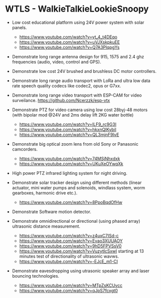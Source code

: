 # WTLS - WalkieTalkieLookieSnoopy

- Low cost educational platform using 24V power system with solar panels.
  - https://www.youtube.com/watch?v=yt_4_t4DEqo
  - https://www.youtube.com/watch?v=uVJXskpkuEE
  - https://www.youtube.com/watch?v=Q7A3PlqpgYs

- Demonstrate long range antenna design for 915, 1575 and 2.4 ghz frequencies (audio, video, control and GPS).
- Demonstrate low cost 24V brushed and brushless DC motor controllers.
- Demonstrate long range audio transport with LoRa and ultra low data rate speech quality codecs like codec2, opus or G7xx.
- Demonstrate long range video transport with ESP-CAM for video surveilance. https://github.com/Ncerzzk/esp-vtx
- Demonstrate PTZ for video camera using low cost 28byj-48 motors (with bipolar mod @24V and 2ms delay lift 2KG water bottle) 
  - https://www.youtube.com/watch?v=lLF9_rc9G3I
  - https://www.youtube.com/watch?v=hkxnQIKybiI
  - https://www.youtube.com/watch?v=QL3mjnF9lvE
- Demonstrate big optical zoom lens from old Sony or Panasonic camcorders.
  - https://www.youtube.com/watch?v=74MSjNhxdxk
  - https://www.youtube.com/watch?v=UKuXeOYwqXk
    
- High power PTZ infrared lighting system for night driving.
- Demonstrate solar tracker design using different methods (linear actuator, mini water pumps and solenoids, windlass system, worm gearboxes, harmonic drive etc.).
  - https://www.youtube.com/watch?v=8PpoBqdOfHw
- Demonstrate Software motion detector.
- Demonstrate omnidirectional or directional (using phased array) ultrasonic distance measurement.
  - https://www.youtube.com/watch?v=z4uxC7ISd-c
  - https://www.youtube.com/watch?v=Evao3XUUAOY
  - https://www.youtube.com/watch?v=9hD5FPVSsV0
  - https://www.youtube.com/watch?v=VuzytIcSxwI starting at 13 minutes test of directionality of ultrasonic wavws.
  - https://www.youtube.com/watch?v=-EJcE_m1-CI
    
- Demonstrate eavesdropping using utrasonic speaker array and laser bouncing technologies.
  - https://www.youtube.com/watch?v=MTpZsKCUvcc
  - https://www.youtube.com/watch?v=qJpS7fcxgt0
  

